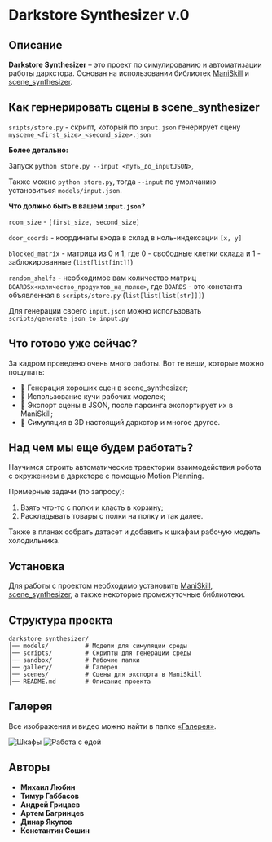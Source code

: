# Darkstore Synthesizer v.0

## Описание  
**Darkstore Synthesizer** – это проект по симулированию и автоматизации работы даркстора. Основан на использовании библиотек [ManiSkill](https://github.com/haosulab/ManiSkill) и [scene_synthesizer](https://github.com/NVlabs/scene_synthesizer).

## Как гернерировать сцены в scene_synthesizer
```sripts/store.py``` - скрипт, который по ```input.json``` 
генерирует сцену ```myscene_<first_size>_<second_size>.json```

**Более детально:**

Запуск ```python store.py --input <путь_до_inputJSON>```,

Также можно ```python store.py```, тогда ```--input``` по умолчанию установиться ```models/input.json```.

**Что должно быть в вашем ```input.json```?**

```room_size``` - ```[first_size, second_size]```

```door_coords``` - координаты входа в склад в ноль-индексации ```[x, y]```

```blocked_matrix``` - матрица из 0 и 1, где 0 - свободные клетки склада и 1 - заблокированные (```list[list[int]]```)

```random_shelfs``` - необходимое вам количество матриц ```BOARDSx<количество_продуктов_на_полке>```,
где ```BOARDS``` - это константа объявленная в ```scripts/store.py``` (```list[list[list[str]]]```)

Для генерации своего ```input.json``` можно использовать ```scripts/generate_json_to_input.py```

## Что готово уже сейчас?
За кадром проведено очень много работы. Вот те вещи, которые можно пощупать:
- 🔹 Генерация хороших сцен в scene_synthesizer;
- 🔹 Использование кучи рабочих моделек;
- 🔹 Экспорт сцены в JSON, после парсинга экспортирует их в ManiSkill;
- 🔹 Симуляция в 3D настоящий даркстор и многое другое.

## Над чем мы еще будем работать?
Научимся строить автоматические траектории взаимодействия робота с окружением в дарксторе с помощью Motion Planning.

Примерные задачи (по запросу):
1. Взять что-то с полки и класть в корзину;
2. Раскладывать товары с полки на полку и так далее.

Также в планах собрать датасет и добавить к шкафам рабочую модель холодильника.

## Установка  
Для работы с проектом необходимо установить [ManiSkill](https://github.com/haosulab/ManiSkill), [scene_synthesizer](https://github.com/NVlabs/scene_synthesizer), а также некоторые промежуточные библиотеки.

## Структура проекта
```
darkstore_synthesizer/
│── models/          # Модели для симуляции среды
│── scripts/         # Скрипты для генерации среды
│── sandbox/         # Рабочие папки
│── gallery/         # Галерея
│── scenes/          # Сцены для экспорта в ManiSkill
│── README.md        # Описание проекта
```

## Галерея
Все изображения и видео можно найти в папке [«Галерея»](https://github.com/SoshinK/darkstore_synthesizer/tree/main/gallery).

![Шкафы](gallery/Shelfs6.png)
![Работа с едой](gallery/ModelsOfFood.jpg)

## Авторы  
- **Михаил Любин**
- **Тимур Габбасов**  
- **Андрей Грицаев**
- **Артем Багринцев**
- **Динар Якупов**
- **Константин Сошин**
